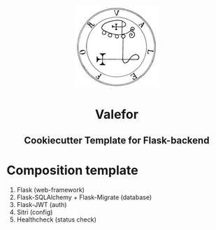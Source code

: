 <p  align="center">
<a  href="https://github.com/lemegetonx/valefor">
<img  src="static/logo.gif">
</a>
<h1  align="center">
Valefor
</h1>
<h2 align="center">
Cookiecutter Template for Flask-backend
</h2>
</p>

# Composition template

1. Flask (web-framework)
2. Flask-SQLAlchemy + Flask-Migrate (database)
3. Flask-JWT (auth)
4. Sitri (config)
5. Healthcheck (status check)
